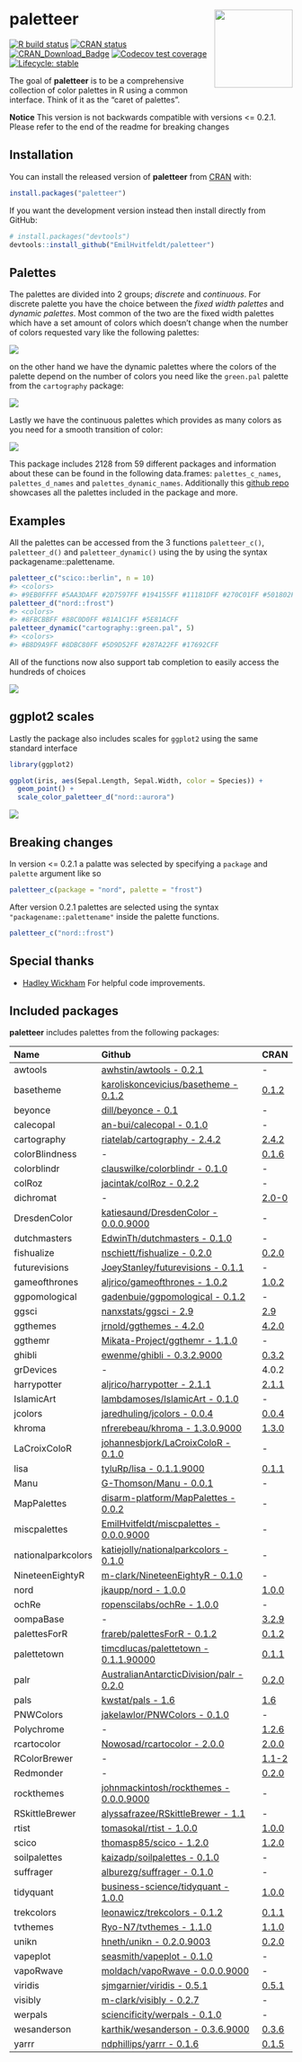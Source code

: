 
<!-- README.md is generated from README.Rmd. Please edit that file -->

# paletteer <img src='man/figures/logo.png' align="right" height="139" />

<!-- badges: start -->

[![R build
status](https://github.com/EmilHvitfeldt/paletteer/workflows/R-CMD-check/badge.svg)](https://github.com/EmilHvitfeldt/paletteer/actions)
[![CRAN
status](https://www.r-pkg.org/badges/version/paletteer)](https://cran.r-project.org/package=paletteer)
[![CRAN\_Download\_Badge](http://cranlogs.r-pkg.org/badges/paletteer)](https://CRAN.R-project.org/package=paletteer)
[![Codecov test
coverage](https://codecov.io/gh/EmilHvitfeldt/paletteer/branch/master/graph/badge.svg)](https://codecov.io/github/EmilHvitfeldt/paletteer?branch=master)
[![Lifecycle:
stable](https://img.shields.io/badge/lifecycle-stable-brightgreen.svg)](https://www.tidyverse.org/lifecycle/#stable)
<!-- badges: end -->

The goal of **paletteer** is to be a comprehensive collection of color
palettes in R using a common interface. Think of it as the “caret of
palettes”.

**Notice** This version is not backwards compatible with versions &lt;=
0.2.1. Please refer to the end of the readme for breaking changes

## Installation

You can install the released version of **paletteer** from
[CRAN](https://CRAN.R-project.org) with:

``` r
install.packages("paletteer")
```

If you want the development version instead then install directly from
GitHub:

``` r
# install.packages("devtools")
devtools::install_github("EmilHvitfeldt/paletteer")
```

## Palettes

The palettes are divided into 2 groups; *discrete* and *continuous*. For
discrete palette you have the choice between the *fixed width palettes*
and *dynamic palettes*. Most common of the two are the fixed width
palettes which have a set amount of colors which doesn’t change when the
number of colors requested vary like the following palettes:

![](man/figures/README-unnamed-chunk-2-1.png)<!-- -->

on the other hand we have the dynamic palettes where the colors of the
palette depend on the number of colors you need like the `green.pal`
palette from the `cartography` package:

![](man/figures/README-unnamed-chunk-3-1.png)<!-- -->

Lastly we have the continuous palettes which provides as many colors as
you need for a smooth transition of color:

![](man/figures/README-unnamed-chunk-4-1.png)<!-- -->

This package includes 2128 from 59 different packages and information
about these can be found in the following data.frames:
`palettes_c_names`, `palettes_d_names` and `palettes_dynamic_names`.
Additionally this [github
repo](https://github.com/EmilHvitfeldt/r-color-palettes) showcases all
the palettes included in the package and more.

## Examples

All the palettes can be accessed from the 3 functions `paletteer_c()`,
`paletteer_d()` and `paletteer_dynamic()` using the by using the syntax
packagename::palettename.

``` r
paletteer_c("scico::berlin", n = 10)
#> <colors>
#> #9EB0FFFF #5AA3DAFF #2D7597FF #194155FF #11181DFF #270C01FF #501802FF #8A3F2AFF #C37469FF #FFACACFF
paletteer_d("nord::frost")
#> <colors>
#> #8FBCBBFF #88C0D0FF #81A1C1FF #5E81ACFF
paletteer_dynamic("cartography::green.pal", 5)
#> <colors>
#> #B8D9A9FF #8DBC80FF #5D9D52FF #287A22FF #17692CFF
```

All of the functions now also support tab completion to easily access
the hundreds of choices

![](man/figures/paletteer-demo.gif)

## ggplot2 scales

Lastly the package also includes scales for `ggplot2` using the same
standard interface

``` r
library(ggplot2)

ggplot(iris, aes(Sepal.Length, Sepal.Width, color = Species)) +
  geom_point() +
  scale_color_paletteer_d("nord::aurora")
```

![](man/figures/README-unnamed-chunk-6-1.png)<!-- -->

## Breaking changes

In version &lt;= 0.2.1 a palatte was selected by specifying a `package`
and `palette` argument like so

``` r
paletteer_c(package = "nord", palette = "frost")
```

After version 0.2.1 palettes are selected using the syntax
`"packagename::palettename"` inside the palette functions.

``` r
paletteer_c("nord::frost")
```

## Special thanks

-   [Hadley Wickham](https://github.com/hadley) For helpful code
    improvements.

## Included packages

**paletteer** includes palettes from the following packages:

| Name               | Github                                                                                          | CRAN                                                       |
|:-------------------|:------------------------------------------------------------------------------------------------|:-----------------------------------------------------------|
| awtools            | [awhstin/awtools - 0.2.1](https://github.com/awhstin/awtools)                                   | \-                                                         |
| basetheme          | [karoliskoncevicius/basetheme - 0.1.2](https://github.com/karoliskoncevicius/basetheme)         | [0.1.2](https://CRAN.R-project.org/package=basetheme)      |
| beyonce            | [dill/beyonce - 0.1](https://github.com/dill/beyonce)                                           | \-                                                         |
| calecopal          | [an-bui/calecopal - 0.1.0](https://github.com/an-bui/calecopal)                                 | \-                                                         |
| cartography        | [riatelab/cartography - 2.4.2](https://github.com/riatelab/cartography)                         | [2.4.2](https://CRAN.R-project.org/package=cartography)    |
| colorBlindness     | \-                                                                                              | [0.1.6](https://CRAN.R-project.org/package=colorBlindness) |
| colorblindr        | [clauswilke/colorblindr - 0.1.0](https://github.com/clauswilke/colorblindr)                     | \-                                                         |
| colRoz             | [jacintak/colRoz - 0.2.2](https://github.com/jacintak/colRoz)                                   | \-                                                         |
| dichromat          | \-                                                                                              | [2.0-0](https://CRAN.R-project.org/package=dichromat)      |
| DresdenColor       | [katiesaund/DresdenColor - 0.0.0.9000](https://github.com/katiesaund/DresdenColor)              | \-                                                         |
| dutchmasters       | [EdwinTh/dutchmasters - 0.1.0](https://github.com/EdwinTh/dutchmasters)                         | \-                                                         |
| fishualize         | [nschiett/fishualize - 0.2.0](https://github.com/nschiett/fishualize)                           | [0.2.0](https://CRAN.R-project.org/package=fishualize)     |
| futurevisions      | [JoeyStanley/futurevisions - 0.1.1](https://github.com/JoeyStanley/futurevisions)               | \-                                                         |
| gameofthrones      | [aljrico/gameofthrones - 1.0.2](https://github.com/aljrico/gameofthrones)                       | [1.0.2](https://CRAN.R-project.org/package=gameofthrones)  |
| ggpomological      | [gadenbuie/ggpomological - 0.1.2](https://github.com/gadenbuie/ggpomological)                   | \-                                                         |
| ggsci              | [nanxstats/ggsci - 2.9](https://github.com/nanxstats/ggsci)                                     | [2.9](https://CRAN.R-project.org/package=ggsci)            |
| ggthemes           | [jrnold/ggthemes - 4.2.0](https://github.com/jrnold/ggthemes)                                   | [4.2.0](https://CRAN.R-project.org/package=ggthemes)       |
| ggthemr            | [Mikata-Project/ggthemr - 1.1.0](https://github.com/Mikata-Project/ggthemr)                     | \-                                                         |
| ghibli             | [ewenme/ghibli - 0.3.2.9000](https://github.com/ewenme/ghibli)                                  | [0.3.2](https://CRAN.R-project.org/package=ghibli)         |
| grDevices          | \-                                                                                              | 4.0.2                                                      |
| harrypotter        | [aljrico/harrypotter - 2.1.1](https://github.com/aljrico/harrypotter)                           | [2.1.1](https://CRAN.R-project.org/package=harrypotter)    |
| IslamicArt         | [lambdamoses/IslamicArt - 0.1.0](https://github.com/lambdamoses/IslamicArt)                     | \-                                                         |
| jcolors            | [jaredhuling/jcolors - 0.0.4](https://github.com/jaredhuling/jcolors)                           | [0.0.4](https://CRAN.R-project.org/package=jcolors)        |
| khroma             | [nfrerebeau/khroma - 1.3.0.9000](https://github.com/nfrerebeau/khroma)                          | [1.3.0](https://CRAN.R-project.org/package=khroma)         |
| LaCroixColoR       | [johannesbjork/LaCroixColoR - 0.1.0](https://github.com/johannesbjork/LaCroixColoR)             | \-                                                         |
| lisa               | [tyluRp/lisa - 0.1.1.9000](https://github.com/tyluRp/lisa)                                      | [0.1.1](https://CRAN.R-project.org/package=lisa)           |
| Manu               | [G-Thomson/Manu - 0.0.1](https://github.com/G-Thomson/Manu)                                     | \-                                                         |
| MapPalettes        | [disarm-platform/MapPalettes - 0.0.2](https://github.com/disarm-platform/MapPalettes)           | \-                                                         |
| miscpalettes       | [EmilHvitfeldt/miscpalettes - 0.0.0.9000](https://github.com/EmilHvitfeldt/miscpalettes)        | \-                                                         |
| nationalparkcolors | [katiejolly/nationalparkcolors - 0.1.0](https://github.com/katiejolly/nationalparkcolors)       | \-                                                         |
| NineteenEightyR    | [m-clark/NineteenEightyR - 0.1.0](https://github.com/m-clark/NineteenEightyR)                   | \-                                                         |
| nord               | [jkaupp/nord - 1.0.0](https://github.com/jkaupp/nord)                                           | [1.0.0](https://CRAN.R-project.org/package=nord)           |
| ochRe              | [ropenscilabs/ochRe - 1.0.0](https://github.com/ropenscilabs/ochRe)                             | \-                                                         |
| oompaBase          | \-                                                                                              | [3.2.9](https://CRAN.R-project.org/package=oompaBase)      |
| palettesForR       | [frareb/palettesForR - 0.1.2](https://github.com/frareb/palettesForR)                           | [0.1.2](https://CRAN.R-project.org/package=palettesForR)   |
| palettetown        | [timcdlucas/palettetown - 0.1.1.90000](https://github.com/timcdlucas/palettetown)               | [0.1.1](https://CRAN.R-project.org/package=palettetown)    |
| palr               | [AustralianAntarcticDivision/palr - 0.2.0](https://github.com/AustralianAntarcticDivision/palr) | [0.2.0](https://CRAN.R-project.org/package=palr)           |
| pals               | [kwstat/pals - 1.6](https://github.com/kwstat/pals)                                             | [1.6](https://CRAN.R-project.org/package=pals)             |
| PNWColors          | [jakelawlor/PNWColors - 0.1.0](https://github.com/jakelawlor/PNWColors)                         | \-                                                         |
| Polychrome         | \-                                                                                              | [1.2.6](https://CRAN.R-project.org/package=Polychrome)     |
| rcartocolor        | [Nowosad/rcartocolor - 2.0.0](https://github.com/Nowosad/rcartocolor)                           | [2.0.0](https://CRAN.R-project.org/package=rcartocolor)    |
| RColorBrewer       | \-                                                                                              | [1.1-2](https://CRAN.R-project.org/package=RColorBrewer)   |
| Redmonder          | \-                                                                                              | [0.2.0](https://CRAN.R-project.org/package=Redmonder)      |
| rockthemes         | [johnmackintosh/rockthemes - 0.0.0.9000](https://github.com/johnmackintosh/rockthemes)          | \-                                                         |
| RSkittleBrewer     | [alyssafrazee/RSkittleBrewer - 1.1](https://github.com/alyssafrazee/RSkittleBrewer)             | \-                                                         |
| rtist              | [tomasokal/rtist - 1.0.0](https://github.com/tomasokal/rtist)                                   | [1.0.0](https://CRAN.R-project.org/package=rtist)          |
| scico              | [thomasp85/scico - 1.2.0](https://github.com/thomasp85/scico)                                   | [1.2.0](https://CRAN.R-project.org/package=scico)          |
| soilpalettes       | [kaizadp/soilpalettes - 0.1.0](https://github.com/kaizadp/soilpalettes)                         | \-                                                         |
| suffrager          | [alburezg/suffrager - 0.1.0](https://github.com/alburezg/suffrager)                             | \-                                                         |
| tidyquant          | [business-science/tidyquant - 1.0.0](https://github.com/business-science/tidyquant)             | [1.0.0](https://CRAN.R-project.org/package=tidyquant)      |
| trekcolors         | [leonawicz/trekcolors - 0.1.2](https://github.com/leonawicz/trekcolors)                         | [0.1.1](https://CRAN.R-project.org/package=trekcolors)     |
| tvthemes           | [Ryo-N7/tvthemes - 1.1.0](https://github.com/Ryo-N7/tvthemes)                                   | [1.1.0](https://CRAN.R-project.org/package=tvthemes)       |
| unikn              | [hneth/unikn - 0.2.0.9003](https://github.com/hneth/unikn)                                      | [0.2.0](https://CRAN.R-project.org/package=unikn)          |
| vapeplot           | [seasmith/vapeplot - 0.1.0](https://github.com/seasmith/vapeplot)                               | \-                                                         |
| vapoRwave          | [moldach/vapoRwave - 0.0.0.9000](https://github.com/moldach/vapoRwave)                          | \-                                                         |
| viridis            | [sjmgarnier/viridis - 0.5.1](https://github.com/sjmgarnier/viridis)                             | [0.5.1](https://CRAN.R-project.org/package=viridis)        |
| visibly            | [m-clark/visibly - 0.2.7](https://github.com/m-clark/visibly)                                   | \-                                                         |
| werpals            | [sciencificity/werpals - 0.1.0](https://github.com/sciencificity/werpals)                       | \-                                                         |
| wesanderson        | [karthik/wesanderson - 0.3.6.9000](https://github.com/karthik/wesanderson)                      | [0.3.6](https://CRAN.R-project.org/package=wesanderson)    |
| yarrr              | [ndphillips/yarrr - 0.1.6](https://github.com/ndphillips/yarrr)                                 | [0.1.5](https://CRAN.R-project.org/package=yarrr)          |
